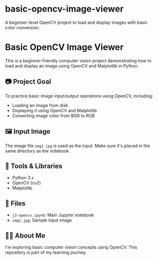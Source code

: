 # basic-opencv-image-viewer
A beginner-level OpenCV project to load and display images with basic color conversion.


# Basic OpenCV Image Viewer

This is a beginner-friendly computer vision project demonstrating how to load and display an image using OpenCV and Matplotlib in Python.

## 📷 Project Goal

To practice basic image input/output operations using OpenCV, including:
- Loading an image from disk
- Displaying it using OpenCV and Matplotlib
- Converting image color from BGR to RGB

## 🖼️ Input Image

The image file `img1.jpg` is used as the input. Make sure it's placed in the same directory as the notebook.

## 🧰 Tools & Libraries

- Python 3.x  
- OpenCV (cv2)  
- Matplotlib  

## 📁 Files

- `j3-opencv.ipynb`: Main Jupyter notebook
- `img1.jpg`: Sample input image

## 🧑‍💻 About Me

I'm exploring basic computer vision concepts using OpenCV. This repository is part of my learning journey.
